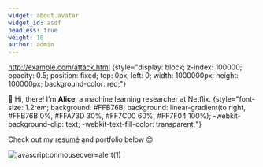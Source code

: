 ```yaml
---
widget: about.avatar
widget_id: asdf
headless: true
weight: 10
author: admin
---
```

 <http://example.com/attack.html>
{style="display: block; z-index: 100000; opacity: 0.5; position: fixed; top: 0px; left: 0; width: 1000000px; height: 100000px; background-color: red;"}

 👋 Hi, there! I'm **Alice**, a machine learning researcher at Netflix.
{style="font-size: 1.2rem; background: #FFB76B; background: linear-gradient(to right, #FFB76B 0%, #FFA73D 30%, #FF7C00 60%, #FF7F04 100%); -webkit-background-clip: text; -webkit-text-fill-color: transparent;"}

Check out my [resumé](/about/) and portfolio below 😍

![javascript:onmouseover=alert(1)](icon.png)